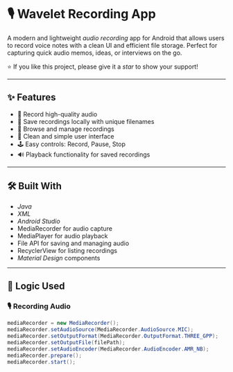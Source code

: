 # 🎙 Wavelet Recording App

A modern and lightweight *audio recording* app for Android that allows users to record voice notes with a clean UI and efficient file storage. Perfect for capturing quick audio memos, ideas, or interviews on the go.

⭐ If you like this project, please give it a *star* to show your support!

---

## ✨ Features

- 🎤 Record high-quality audio  
- 💾 Save recordings locally with unique filenames  
- 📂 Browse and manage recordings  
- 🧼 Clean and simple user interface  
- 🕹 Easy controls: Record, Pause, Stop  
- 🔊 Playback functionality for saved recordings  

---

## 🛠 Built With

- *Java*  
- *XML*  
- *Android Studio*  
- MediaRecorder for audio capture  
- MediaPlayer for audio playback  
- File API for saving and managing audio  
- RecyclerView for listing recordings  
- *Material Design* components  

---

## 🔧 Logic Used

### 🎙 Recording Audio
```java
mediaRecorder = new MediaRecorder();
mediaRecorder.setAudioSource(MediaRecorder.AudioSource.MIC);
mediaRecorder.setOutputFormat(MediaRecorder.OutputFormat.THREE_GPP);
mediaRecorder.setOutputFile(filePath);
mediaRecorder.setAudioEncoder(MediaRecorder.AudioEncoder.AMR_NB);
mediaRecorder.prepare();
mediaRecorder.start();
